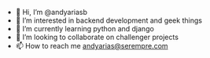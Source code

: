- 👋 Hi, I’m @andyariasb
- 👀 I’m interested in backend development and geek things
- 🌱 I’m currently learning python and django
- 💞️ I’m looking to collaborate on challenger projects
- 📫 How to reach me andyarias@serempre.com

<!---
andyariasb/andyariasb is a ✨ special ✨ repository because its `README.md` (this file) appears on your GitHub profile.
You can click the Preview link to take a look at your changes.
--->
